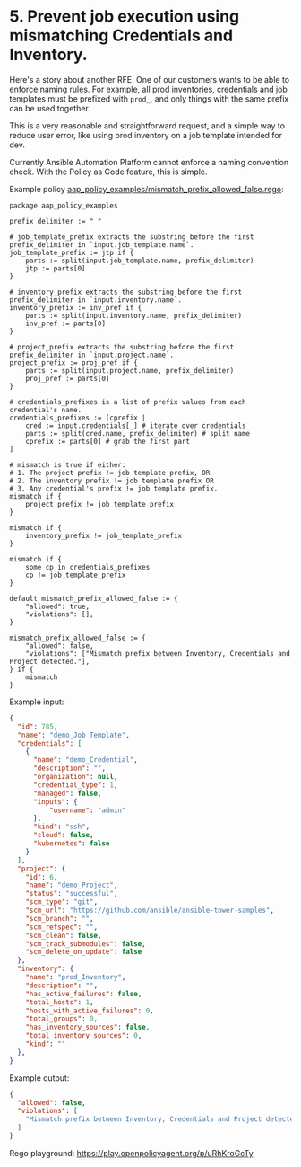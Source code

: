 # 5. Prevent job execution using mismatching Credentials and Inventory.

Here's a story about another RFE. One of our customers wants to be able to enforce naming rules. For example, all prod inventories, credentials and job templates must be prefixed with `prod_`, and only things with the same prefix can be used together.

This is a very reasonable and straightforward request, and a simple way to reduce user error, like using prod inventory on a job template intended for dev.

Currently Ansible Automation Platform cannot enforce a naming convention check. With the Policy as Code feature, this is simple.

Example policy [aap_policy_examples/mismatch_prefix_allowed_false.rego](aap_policy_examples/mismatch_prefix_allowed_false.rego):

```rego
package aap_policy_examples

prefix_delimiter := " "

# job_template_prefix extracts the substring before the first prefix_delimiter in `input.job_template.name`.
job_template_prefix := jtp if {
	parts := split(input.job_template.name, prefix_delimiter)
	jtp := parts[0]
}

# inventory_prefix extracts the substring before the first prefix_delimiter in `input.inventory.name`.
inventory_prefix := inv_pref if {
	parts := split(input.inventory.name, prefix_delimiter)
	inv_pref := parts[0]
}

# project_prefix extracts the substring before the first prefix_delimiter in `input.project.name`.
project_prefix := proj_pref if {
	parts := split(input.project.name, prefix_delimiter)
	proj_pref := parts[0]
}

# credentials_prefixes is a list of prefix values from each credential's name.
credentials_prefixes := [cprefix |
	cred := input.credentials[_] # iterate over credentials
	parts := split(cred.name, prefix_delimiter) # split name
	cprefix := parts[0] # grab the first part
]

# mismatch is true if either:
# 1. The project prefix != job template prefix, OR
# 2. The inventory prefix != job template prefix OR
# 3. Any credential's prefix != job template prefix.
mismatch if {
	project_prefix != job_template_prefix
}

mismatch if {
	inventory_prefix != job_template_prefix
}

mismatch if {
	some cp in credentials_prefixes
	cp != job_template_prefix
}

default mismatch_prefix_allowed_false := {
	"allowed": true,
	"violations": [],
}

mismatch_prefix_allowed_false := {
	"allowed": false,
	"violations": ["Mismatch prefix between Inventory, Credentials and Project detected."],
} if {
	mismatch
}
```

Example input:

```json
{
  "id": 785,
  "name": "demo_Job Template",
  "credentials": [
    {
      "name": "demo_Credential",
      "description": "",
      "organization": null,
      "credential_type": 1,
      "managed": false,
      "inputs": {
          "username": "admin"
      },
      "kind": "ssh",
      "cloud": false,
      "kubernetes": false
    }
  ],
  "project": {
    "id": 6,
    "name": "demo_Project",
    "status": "successful",
    "scm_type": "git",
    "scm_url": "https://github.com/ansible/ansible-tower-samples",
    "scm_branch": "",
    "scm_refspec": "",
    "scm_clean": false,
    "scm_track_submodules": false,
    "scm_delete_on_update": false
  },
  "inventory": {
    "name": "prod_Inventory",
    "description": "",
    "has_active_failures": false,
    "total_hosts": 1,
    "hosts_with_active_failures": 0,
    "total_groups": 0,
    "has_inventory_sources": false,
    "total_inventory_sources": 0,
    "kind": ""
  },
}
```

Example output:

```json
{
  "allowed": false,
  "violations": [
    "Mismatch prefix between Inventory, Credentials and Project detected."
  ]
}
```

Rego playground: https://play.openpolicyagent.org/p/uRhKroGcTy
